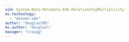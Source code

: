 ```yaml
---
uid: System.Data.Metadata.Edm.RelationshipMultiplicity
ms.technology: 
  - "dotnet-ado"
author: "douglaslMS"
ms.author: "douglasl"
manager: "craigg"
---
```

